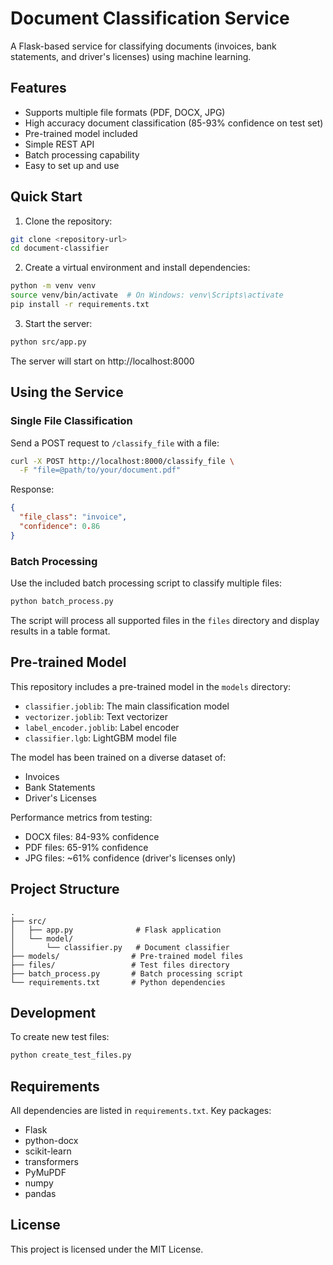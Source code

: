 # Document Classification Service

A Flask-based service for classifying documents (invoices, bank statements, and driver's licenses) using machine learning.

## Features

- Supports multiple file formats (PDF, DOCX, JPG)
- High accuracy document classification (85-93% confidence on test set)
- Pre-trained model included
- Simple REST API
- Batch processing capability
- Easy to set up and use

## Quick Start

1. Clone the repository:
```bash
git clone <repository-url>
cd document-classifier
```

2. Create a virtual environment and install dependencies:
```bash
python -m venv venv
source venv/bin/activate  # On Windows: venv\Scripts\activate
pip install -r requirements.txt
```

3. Start the server:
```bash
python src/app.py
```

The server will start on http://localhost:8000

## Using the Service

### Single File Classification
Send a POST request to `/classify_file` with a file:

```bash
curl -X POST http://localhost:8000/classify_file \
  -F "file=@path/to/your/document.pdf"
```

Response:
```json
{
  "file_class": "invoice",
  "confidence": 0.86
}
```

### Batch Processing
Use the included batch processing script to classify multiple files:

```bash
python batch_process.py
```

The script will process all supported files in the `files` directory and display results in a table format.

## Pre-trained Model

This repository includes a pre-trained model in the `models` directory:
- `classifier.joblib`: The main classification model
- `vectorizer.joblib`: Text vectorizer
- `label_encoder.joblib`: Label encoder
- `classifier.lgb`: LightGBM model file

The model has been trained on a diverse dataset of:
- Invoices
- Bank Statements
- Driver's Licenses

Performance metrics from testing:
- DOCX files: 84-93% confidence
- PDF files: 65-91% confidence
- JPG files: ~61% confidence (driver's licenses only)

## Project Structure

```
.
├── src/
│   ├── app.py              # Flask application
│   └── model/             
│       └── classifier.py   # Document classifier
├── models/                # Pre-trained model files
├── files/                 # Test files directory
├── batch_process.py       # Batch processing script
└── requirements.txt       # Python dependencies
```

## Development

To create new test files:
```bash
python create_test_files.py
```

## Requirements

All dependencies are listed in `requirements.txt`. Key packages:
- Flask
- python-docx
- scikit-learn
- transformers
- PyMuPDF
- numpy
- pandas

## License

This project is licensed under the MIT License. 
